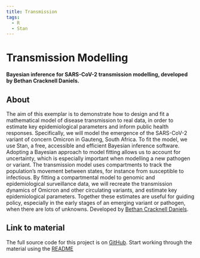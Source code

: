 ```yaml
---
title: Transmission
tags:
  - R
  - Stan
---
```

# Transmission Modelling

**Bayesian inference for SARS-CoV-2 transmission modelling, developed by Bethan Cracknell Daniels.**

## About

The aim of this exemplar is to demonstrate how to design and fit a mathematical model of disease transmission to real data, in order to estimate key epidemiological parameters and inform public health responses. Specifically, we will model the emergence of the SARS-CoV-2 variant of concern Omicron in Gauteng, South Africa. To fit the model, we use Stan, a free, accessible and efficient Bayesian inference software. Adopting a Bayesian approach to model fitting allows us to account for uncertainty, which is especially important when modelling a new pathogen or variant. The transmission model uses compartments to track the population’s movement between states, for instance from susceptible to infectious. By fitting a compartmental model to genomic and epidemiological surveillance data, we will recreate the transmission dynamics of Omicron and other circulating variants, and estimate key epidemiological parameters. Together these estimates are useful for guiding policy, especially in the early stages of an emerging variant or pathogen, when there are lots of unknowns. Developed by [Bethan Cracknell Daniels](https://github.com/bnc19/).

## Link to material

The full source code for this project is on [GitHub](https://github.com/bnc19/ReCoDE_IDMS).
Start working through the material using the [README](https://github.com/bnc19/ReCoDE_IDMS#bayesian-inference-for-sars-cov-2-transmission-modelling-using-stan)
